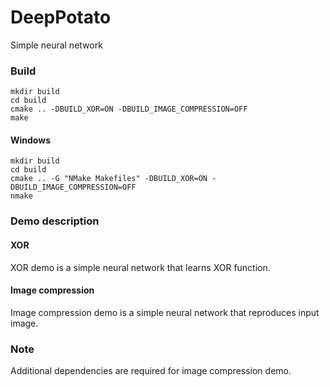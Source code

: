 # DeepPotato
Simple neural network

### Build
```
mkdir build
cd build
cmake .. -DBUILD_XOR=ON -DBUILD_IMAGE_COMPRESSION=OFF
make
```
#### Windows
```
mkdir build
cd build
cmake .. -G "NMake Makefiles" -DBUILD_XOR=ON -DBUILD_IMAGE_COMPRESSION=OFF
nmake
```
### Demo description
#### XOR
XOR demo is a simple neural network that learns XOR function.
#### Image compression
Image compression demo is a simple neural network that reproduces input image.
### Note
Additional dependencies are required for image compression demo.
